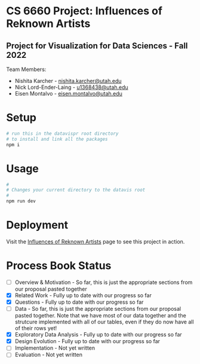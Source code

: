 # CS 6660 Project: Influences of Reknown Artists
## Project for Visualization for Data Sciences - Fall 2022

Team Members:
* Nishita Karcher - nishita.karcher@utah.edu
* Nick Lord-Ender-Laing - u1368438@utah.edu
* Eisen Montalvo - eisen.montalvo@utah.edu

# Setup

```bash
# run this in the datavispr root directory
# to install and link all the packages
npm i
```

# Usage

```bash
#
# Changes your current directory to the datavis root
#
npm run dev

```

# Deployment 

Visit the [Influences of Reknown Artists](https://eisen.github.io/dataviscourse-pr-influences-of-reknown-artists) page to see this project in action.


# Process Book Status

- [ ] Overview & Motivation - So far, this is just the appropriate sections from our proposal pasted together
- [x] Related Work - Fully up to date with our progress so far
- [x] Questions - Fully up to date with our progress so far
- [ ] Data - So far, this is just the appropriate sections from our proposal pasted together. Note that we have most of our data together and the strutcure implemented with all of our tables, even if they do now have all of their rows yet!
- [x] Exploratory Data Analysis - Fully up to date with our progress so far
- [x] Design Evolution - Fully up to date with our progress so far  
- [ ] Implementation - Not yet written
- [ ] Evaluation - Not yet written